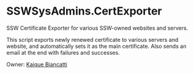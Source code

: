 # SSWSysAdmins.CertExporter
SSW Certificate Exporter for various SSW-owned websites and servers.

This script exports newly renewed certificate to various servers and website, and automatically sets it as the main certificate.
Also sends an email at the end with failures and successes.

Owner: [Kaique Biancatti](https://www.ssw.com.au/people/kaique-biancatti)
